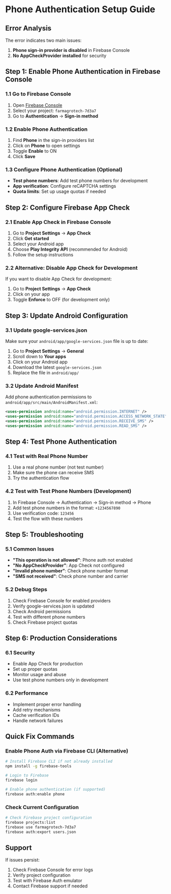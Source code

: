 # Phone Authentication Setup Guide

## Error Analysis
The error indicates two main issues:
1. **Phone sign-in provider is disabled** in Firebase Console
2. **No AppCheckProvider installed** for security

## Step 1: Enable Phone Authentication in Firebase Console

### 1.1 Go to Firebase Console
1. Open [Firebase Console](https://console.firebase.google.com/)
2. Select your project: `farmagrotech-7d3a7`
3. Go to **Authentication** → **Sign-in method**

### 1.2 Enable Phone Authentication
1. Find **Phone** in the sign-in providers list
2. Click on **Phone** to open settings
3. Toggle **Enable** to ON
4. Click **Save**

### 1.3 Configure Phone Authentication (Optional)
- **Test phone numbers**: Add test phone numbers for development
- **App verification**: Configure reCAPTCHA settings
- **Quota limits**: Set up usage quotas if needed

## Step 2: Configure Firebase App Check

### 2.1 Enable App Check in Firebase Console
1. Go to **Project Settings** → **App Check**
2. Click **Get started**
3. Select your Android app
4. Choose **Play Integrity API** (recommended for Android)
5. Follow the setup instructions

### 2.2 Alternative: Disable App Check for Development
If you want to disable App Check for development:
1. Go to **Project Settings** → **App Check**
2. Click on your app
3. Toggle **Enforce** to OFF (for development only)

## Step 3: Update Android Configuration

### 3.1 Update google-services.json
Make sure your `android/app/google-services.json` file is up to date:
1. Go to **Project Settings** → **General**
2. Scroll down to **Your apps**
3. Click on your Android app
4. Download the latest `google-services.json`
5. Replace the file in `android/app/`

### 3.2 Update Android Manifest
Add phone authentication permissions to `android/app/src/main/AndroidManifest.xml`:

```xml
<uses-permission android:name="android.permission.INTERNET" />
<uses-permission android:name="android.permission.ACCESS_NETWORK_STATE" />
<uses-permission android:name="android.permission.RECEIVE_SMS" />
<uses-permission android:name="android.permission.READ_SMS" />
```

## Step 4: Test Phone Authentication

### 4.1 Test with Real Phone Number
1. Use a real phone number (not test number)
2. Make sure the phone can receive SMS
3. Try the authentication flow

### 4.2 Test with Test Phone Numbers (Development)
1. In Firebase Console → Authentication → Sign-in method → Phone
2. Add test phone numbers in the format: `+1234567890`
3. Use verification code: `123456`
4. Test the flow with these numbers

## Step 5: Troubleshooting

### 5.1 Common Issues
- **"This operation is not allowed"**: Phone auth not enabled
- **"No AppCheckProvider"**: App Check not configured
- **"Invalid phone number"**: Check phone number format
- **"SMS not received"**: Check phone number and carrier

### 5.2 Debug Steps
1. Check Firebase Console for enabled providers
2. Verify google-services.json is updated
3. Check Android permissions
4. Test with different phone numbers
5. Check Firebase project quotas

## Step 6: Production Considerations

### 6.1 Security
- Enable App Check for production
- Set up proper quotas
- Monitor usage and abuse
- Use test phone numbers only in development

### 6.2 Performance
- Implement proper error handling
- Add retry mechanisms
- Cache verification IDs
- Handle network failures

## Quick Fix Commands

### Enable Phone Auth via Firebase CLI (Alternative)
```bash
# Install Firebase CLI if not already installed
npm install -g firebase-tools

# Login to Firebase
firebase login

# Enable phone authentication (if supported)
firebase auth:enable phone
```

### Check Current Configuration
```bash
# Check Firebase project configuration
firebase projects:list
firebase use farmagrotech-7d3a7
firebase auth:export users.json
```

## Support
If issues persist:
1. Check Firebase Console for error logs
2. Verify project configuration
3. Test with Firebase Auth emulator
4. Contact Firebase support if needed
